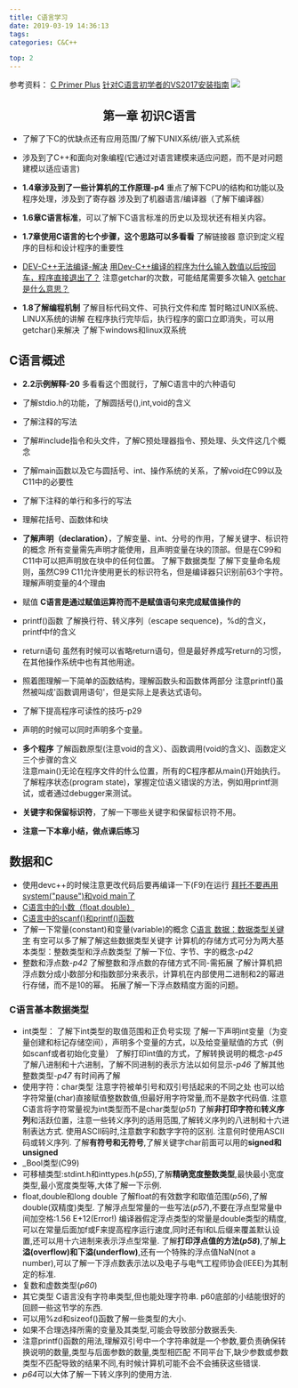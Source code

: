 ```yaml
---
title: C语言学习
date: 2019-03-19 14:36:13
tags:
categories: C&C++

top: 2
---
```


参考资料：
[C Primer Plus](https://book.douban.com/subject/26792521/)
[针对C语言初学者的VS2017安装指南](https://zhuanlan.zhihu.com/p/28554779)
![](https://www.2d-erocafe.com/wp-content/uploads/2016/05/b77c405950ef8df33e30c740f3eac329.jpg)


<!-- more -->

##  <center>第一章 初识C语言</center>
* 了解了下C的优缺点还有应用范围/了解下UNIX系统/嵌入式系统
* 涉及到了C++和面向对象编程(它通过对语言建模来适应问题，而不是对问题建模以适应语言)

* **1.4章涉及到了一些计算机的工作原理-p4**
重点了解下CPU的结构和功能以及程序处理，涉及到了寄存器
涉及到了机器语言/编译器（了解下编译器）
* **1.6章C语言标准**，可以了解下C语言标准的历史以及现状还有相关内容。
* **1.7章使用C语言的七个步骤，这个思路可以多看看**
了解链接器
意识到定义程序的目标和设计程序的重要性
* [DEV-C++无法编译-解决](https://zhidao.baidu.com/question/744858718728363892.html)
[用Dev-C++编译的程序为什么输入数值以后按回车，程序直接退出了？](https://zhidao.baidu.com/question/426503646204894852.html)
注意getchar的次数，可能结尾需要多次输入
[getchar是什么意思？](https://zhidao.baidu.com/question/4533944.html)

* **1.8了解编程机制**
了解目标代码文件、可执行文件和库
暂时略过UNIX系统、LINUX系统的讲解
在程序执行完毕后，执行程序的窗口立即消失，可以用getchar()来解决
了解下windows和linux双系统

## C语言概述
* **2.2示例解释-20**
  多看看这个图就行，了解C语言中的六种语句
* 了解stdio.h的功能，了解圆括号(),int,void的含义
* 了解注释的写法
* 了解#include指令和头文件，了解C预处理器指令、预处理、头文件这几个概念
* 了解main函数以及它与圆括号、int、操作系统的关系，了解void在C99以及C11中的必要性
* 了解下注释的单行和多行的写法
* 理解花括号、函数体和块
* **了解声明（declaration）**，了解变量、int、分号的作用，了解关键字、标识符的概念
  所有变量需先声明才能使用，且声明变量在块的顶部。但是在C99和C11中可以把声明放在块中的任何位置。
  了解下数据类型
  了解下变量命名规则，虽然C99 C11允许使用更长的标识符名，但是编译器只识别前63个字符。
  理解声明变量的4个理由
* 赋值
  **C语言是通过赋值运算符而不是赋值语句来完成赋值操作的**
* printf()函数
  了解换行符、转义序列（escape sequence)，%d的含义，printf中f的含义
* return语句
  虽然有时候可以省略return语句，但是最好养成写return的习惯，在其他操作系统中也有其他用途。
* 照着图理解一下简单的函数结构，理解函数头和函数体两部分
  注意printf()虽然被叫成'函数调用语句'，但是实际上是表达式语句。
* 了解下提高程序可读性的技巧-p29
* 声明的时候可以同时声明多个变量。

* **多个程序**
  了解函数原型(注意void的含义）、函数调用(void的含义)、函数定义三个步骤的含义  
  注意main()无论在程序文件的什么位置，所有的C程序都从main()开始执行。
  了解程序状态(program state)，掌握定位语义错误的方法，例如用printf测试，或者通过debugger来测试。
* **关键字和保留标识符**，了解一下哪些关键字和保留标识符不用。

* **注意一下本章小结，做点课后练习**

## 数据和C
* 使用devc++的时候注意更改代码后要再编译一下(F9)在运行
  [拜托不要再用system("pause")和void main了](https://bbs.csdn.net/topics/390231844)
* [C语言中的小数（float,double）](http://c.biancheng.net/view/1763.html)
* [C语言中的scanf()和printf()函数](https://blog.csdn.net/qq_25548063/article/details/81448226)  
* 了解一下常量(constant)和变量(variable)的概念
  [C语言 数据：数据类型关键字](https://blog.csdn.net/weixin_40026797/article/details/83117207)
  有空可以多了解了解这些数据类型关键字
  计算机的存储方式可分为两大基本类型：整数类型和浮点数类型
  了解一下位、字节、字的概念-*p42*
* 整数和浮点数-*p42* 
  了解整数和浮点数的存储方式不同-需拓展
  了解计算机把浮点数分成小数部分和指数部分来表示，计算机在内部使用二进制和2的幂进行存储，而不是10的幂。
  拓展了解一下浮点数精度方面的问题。

### C语言基本数据类型
* int类型：
  了解下int类型的取值范围和正负号实现
  了解一下声明int变量（为变量创建和标记存储空间），声明多个变量的方式，以及给变量赋值的方式（例如scanf或者初始化变量）
  了解打印int值的方式，了解转换说明的概念-*p45*
  了解八进制和十六进制，了解不同进制的表示方法以如何显示-*p46*
  了解其他整数类型-*p47* 有时间再了解
* 使用字符：char类型
  注意字符被单引号和双引号括起来的不同之处
  也可以给字符常量(char)直接赋值整数数值,但最好用字符常量,而不是数字代码值.
  注意C语言将字符常量视为int类型而不是char类型(*p51*)
  了解**非打印字符**和**转义序列**和活跃位置，注意一些转义序列的适用范围,了解转义序列的八进制和十六进制表达方式.
  使用ASCⅡ码时,注意数字和数字字符的区别.
  注意何时使用ASCⅡ码或转义序列.
  了解**有符号和无符号**,了解关键字char前面可以用的**signed和unsigned**
* _Bool类型(C99)
* 可移植类型:stdint.h和inttypes.h(*p55*),了解**精确宽度整数类型**,最快最小宽度类型,最小宽度类型等,大体了解一下示例.
* float,double和long double
  了解float的有效数字和取值范围(*p56*),了解double(双精度)类型.
  了解浮点型常量的一些写法(*p57*),不要在浮点型常量中间加空格:1.56 E+12(Error!)
  编译器假定浮点类型的常量是double类型的精度,可以在常量后面加f或F来提高程序运行速度,同时还有l和L后缀来覆盖默认设置,还可以用十六进制来表示浮点型常量.
  了解**打印浮点值的方法(*p58*)**,了解**上溢(overflow)和下溢(underflow)**,还有一个特殊的浮点值NaN(not a number),可以了解一下浮点数表示法以及电子与电气工程师协会(IEEE)为其制定的标准.
* 复数和虚数类型(*p60*)
* 其它类型
  C语言没有字符串类型,但也能处理字符串.
  p60底部的小结能很好的回顾一些这节学的东西.
* 可以用%zd和sizeof()函数了解一些类型的大小.
* 如果不合理选择所需的变量及其类型,可能会导致部分数据丢失.
* 注意printf()函数的用法,理解双引号中一个字符串就是一个参数,要负责确保转换说明的数量,类型与后面参数的数量,类型相匹配
  不同平台下,缺少参数或参数类型不匹配导致的结果不同,有时候计算机可能不会不会捕获这些错误.
* *p64*可以大体了解一下转义序列的使用方法.